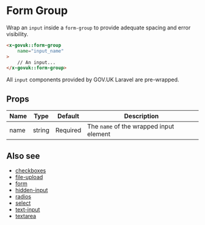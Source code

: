 # Form Group

Wrap an `input` inside a `form-group` to provide adequate spacing and error visibility. 

```html
<x-govuk::form-group
    name="input_name"
>
    // An input...
</x-govuk::form-group>
```

All `input` components provided by GOV.UK Laravel are pre-wrapped.

## Props

| Name | Type   | Default  | Description |
| ---- | ------ | -------- | ----------- |
| name | string | Required | The `name` of the wrapped input element |

## Also see

* [checkboxes](checkboxes.md)
* [file-upload](file-upload.md)
* [form](form.md)
* [hidden-input](hidden-input.md)
* [radios](radios.md)
* [select](select.md)
* [text-input](text-input.md)
* [textarea](textarea.md)
